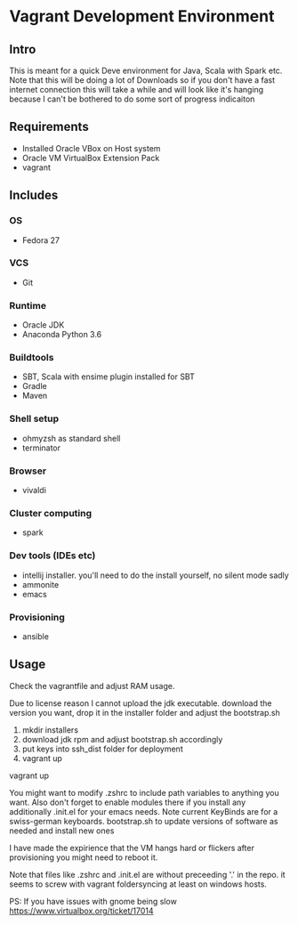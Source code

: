 # Vagrant Development Environment

## Intro
This is meant for a quick Deve environment for Java, Scala with Spark etc.
Note that this will be doing a lot of Downloads so if you don't have a fast internet connection this will take a while and will look like it's hanging because I can't be bothered to do some sort of progress indicaiton

## Requirements
* Installed Oracle VBox on Host system
* Oracle VM VirtualBox Extension Pack
* vagrant

## Includes

### OS
* Fedora 27

### VCS
* Git

### Runtime
* Oracle JDK
* Anaconda Python 3.6

### Buildtools
* SBT, Scala with ensime plugin installed for SBT
* Gradle
* Maven

### Shell setup
* ohmyzsh as standard shell
* terminator

### Browser
* vivaldi

### Cluster computing
* spark

### Dev tools (IDEs etc)
* intellij installer. you'll need to do the install yourself, no silent mode sadly
* ammonite
* emacs

### Provisioning
* ansible

## Usage
Check the vagrantfile and adjust RAM usage.

Due to license reason I cannot upload the jdk executable. download the version you want, drop it in the installer folder and adjust the bootstrap.sh

1. mkdir installers
2. download jdk rpm and adjust bootstrap.sh accordingly
3. put keys into ssh_dist folder for deployment
4. vagrant up

vagrant up

You might want to modify
.zshrc to include path variables to anything you want. Also don't forget to enable modules there if you install any additionally
.init.el for your emacs needs. Note current KeyBinds are for a swiss-german keyboards.
bootstrap.sh to update versions of software as needed and install new ones

I have made the expirience that the VM hangs hard or flickers after provisioning you might need to reboot it. 

Note that files like .zshrc and .init.el are without preceeding '.' in the repo. it seems to screw with vagrant foldersyncing at least on windows hosts.


PS: If you have issues with gnome being slow
https://www.virtualbox.org/ticket/17014
